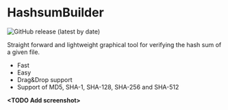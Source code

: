 # HashsumBuilder

![GitHub release (latest by date)](https://img.shields.io/github/v/release/trackersb/hashsumbuilder?style=flat-square)

Straight forward and lightweight graphical tool for verifying the hash sum of a given file.
- Fast
- Easy
- Drag&Drop support
- Support of MD5, SHA-1, SHA-128, SHA-256 and SHA-512

**\<TODO Add screenshot\>**
